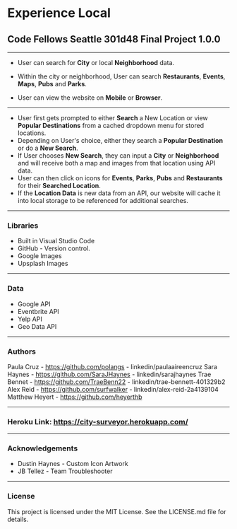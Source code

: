 
# Experience Local

## Code Fellows Seattle 301d48 Final Project 1.0.0
***
- User can search for **City** or local **Neighborhood** data.  

- Within the city or neighborhood, User can search **Restaurants**, **Events**, **Maps**, **Pubs** and **Parks**.   

- User can view the website on **Mobile** or **Browser**.    
 ***  

 - User first gets prompted to either **Search** a New Location or view **Popular Destinations** from a cached dropdown menu for stored locations.
 - Depending on User's choice, either they search a **Popular Destination** or do a **New Search**.
 - If User chooses **New Search**, they can input a **City** or **Neighborhood** and will receive both a map and images from that location using API data.
 - User can then click on icons for **Events**, **Parks**, **Pubs** and **Restaurants** for their **Searched Location**.
 - If the **Location Data** is new data from an API, our website will cache it into local storage to be referenced for additional searches.  
 ***



### Libraries  

- Built in Visual Studio Code
- GitHub - Version control.
- Google Images
- Upsplash Images
***    

### Data  
- Google API
- Eventbrite API
- Yelp API
- Geo Data API  
***

### Authors  
Paula Cruz -  https://github.com/polangs  - linkedin/paulaaireencruz
Sara Haynes - https://github.com/SaraJHaynes  - linkedin/sarajhaynes 
Trae Bennet - https://github.com/TraeBenn22  - linkedin/trae-bennett-401329b2
Alex Reid - https://github.com/surfwalker  -  linkedin/alex-reid-2a4139104
Matthew Heyert - https://github.com/heyerthb 
***  
### Heroku Link: https://city-surveyor.herokuapp.com/
***

### Acknowledgements     
- Dustin Haynes - Custom Icon Artwork 
- JB Tellez - Team Troubleshooter  
*** 

### License
This project is licensed under the MIT License. See the LICENSE.md file for details.